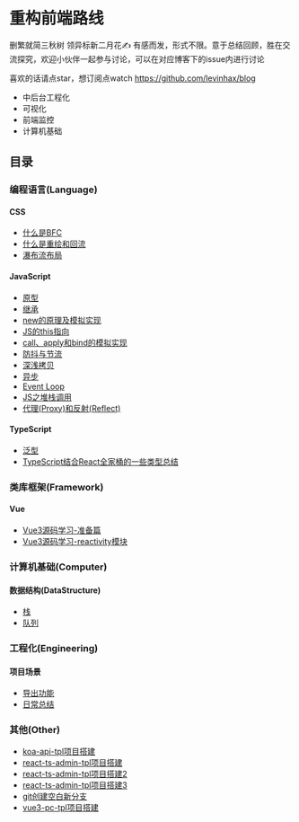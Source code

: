 # 重构前端路线

删繁就简三秋树 领异标新二月花✍ 有感而发，形式不限。意于总结回顾，胜在交流探究，欢迎小伙伴一起参与讨论，可以在对应博客下的issue内进行讨论

喜欢的话请点star，想订阅点watch https://github.com/levinhax/blog

- 中后台工程化
- 可视化
- 前端监控
- 计算机基础

## 目录

### 编程语言(Language)

#### CSS

- [什么是BFC](Language/CSS/什么是BFC.md)
- [什么是重绘和回流](Language/CSS/什么是重绘和回流.md)
- [瀑布流布局](Language/CSS/瀑布流布局.md)

#### JavaScript

- [原型](Language/JavaScript/原型.md)
- [继承](Language/JavaScript/继承.md)
- [new的原理及模拟实现](Language/JavaScript/new的原理及模拟实现.md)
- [JS的this指向](Language/JavaScript/JS的this指向.md)
- [call、apply和bind的模拟实现](Language/JavaScript/call、apply和bind的模拟实现.md)
- [防抖与节流](Language/JavaScript/防抖与节流.md)
- [深浅拷贝](Language/JavaScript/深浅拷贝.md)
- [异步](Language/JavaScript/异步.md)
- [Event Loop](Language/JavaScript/EventLoop.md)
- [JS之堆栈调用](Language/JavaScript/JS之堆栈调用.md)
- [代理(Proxy)和反射(Reflect)](Language/JavaScript/代理(Proxy)和反射(Reflect).md)

#### TypeScript

- [泛型](Language/TypeScript/泛型.md)
- [TypeScript结合React全家桶的一些类型总结](Language/TypeScript/TypeScript结合React全家桶的一些类型总结.md)

### 类库框架(Framework)

#### Vue

- [Vue3源码学习-准备篇](Framework/Vue/Vue3源码学习-准备篇.md)
- [Vue3源码学习-reactivity模块](Framework/Vue/Vue3源码学习-reactivity模块.md)

### 计算机基础(Computer)

#### 数据结构(DataStructure)

- [栈](Computer/DataStructure/栈.md)
- [队列](Computer/DataStructure/队列.md)

### 工程化(Engineering)

#### 项目场景

- [导出功能](Engineering/ProjectScene/导出功能.md)
- [日常总结](Engineering/ProjectScene/日常总结.md)

### 其他(Other)

- [koa-api-tpl项目搭建](Other/koa-api-tpl项目搭建.md)
- [react-ts-admin-tpl项目搭建](Other/react-ts-admin-tpl项目搭建.md)
- [react-ts-admin-tpl项目搭建2](Other/react-ts-admin-tpl项目搭建2.md)
- [react-ts-admin-tpl项目搭建3](Other/react-ts-admin-tpl项目搭建3.md)
- [git创建空白新分支](Other/git创建空白新分支.md)
- [vue3-pc-tpl项目搭建](Other/vue3-pc-tpl项目搭建.md)
